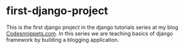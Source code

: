 # first-django-project
This is the first django project in the django tutorials series at my blog <a href="www.codesnnippets.com">Codesnnippets.com</a>.
In this series we are teaching basics of django framework by building a blogging application.

